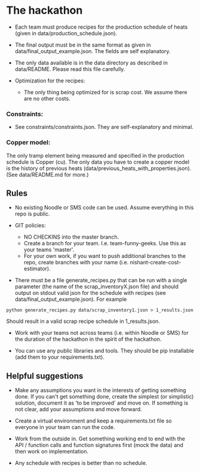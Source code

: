 # The hackathon

- Each team must produce recipes for the production schedule of heats (given in data/production_schedule.json).

- The final output must be in the same format as given in data/final_output_example.json. The fields are self explanatory.

- The only data available is in the data directory as described in data/README. Please read this file carefully.

- Optimization for the recipes:
  - The only thing being optimized for is scrap cost. We assume there are no other costs.

### Constraints:
- See constraints/constraints.json. They are self-explanatory and minimal.

### Copper model:
The only tramp element being measured and specified in the production schedule is Copper (cu). The only data you have to create a copper model is the history of previous heats (data/previous_heats_with_properties.json). (See data/README.md for more.)

## Rules

- No existing Noodle or SMS code can be used. Assume everything in this repo is public.

- GIT policies:
  - NO CHECKINS into the master branch.
  - Create a branch for your team. I.e. team-funny-geeks. Use this as your teams 'master'.
  - For your own work, if you want to push additional branches to the repo, create branches with your name (i.e. nishant-create-cost-estimator). 

- There must be a file generate_recipes.py that can be run with a single parameter (the name of the scrap_inventoryX.json file) and should output on stdout valid json for the schedule with recipes (see data/final_output_example.json). For example
```
python generate_recipes.py data/scrap_inventory1.json > 1_results.json
```
Should result in a valid scrap recipe schedule in 1_results.json.

- Work with your teams not across teams (i.e. within Noodle or SMS) for the duration of the hackathon in the spirit of the hackathon.

- You can use any public libraries and tools. They should be pip installable (add them to your requirements.txt).


## Helpful suggestions

- Make any assumptions you want in the interests of getting something done. If you can't get something done, create the simplest (or simplistic) solution, document it as 'to be improved' and move on. If something is not clear, add your assumptions and move forward.

- Create a virtual environment and keep a requirements.txt file so everyone in your team can run the code.

- Work from the outside in. Get something working end to end with the API / function calls and function signatures first (mock the data) and then work on implementation.

- Any schedule with recipes is better than no schedule.

